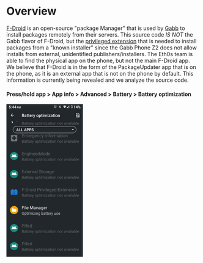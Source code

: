 # Overview
[F-Droid](https://f-droid.org/en/) is an open-source "package Manager" that is used by [Gabb](https://gabb.com/) to install packages remotely from their servers.
This source code *IS NOT* the Gabb flavor of F-Droid, but the [privileged extension](https://f-droid.org/en/packages/org.fdroid.fdroid.privileged/) that is needed to install packages
from a "known installer" since the Gabb Phone Z2 does not allow installs from external, unidentified
publishers/installers. The Eth0s team is able to find the physical app on the phone, but not the main F-Droid app. 
We believe that F-Droid is in the form of the PackageUpdater app that is on the phone, as it is an external app 
that is not on the phone by default. This information is currently being revealed and we analyze the source code.

#### Press/hold app > App info > Advanced > Battery > Battery optimization
<img src="https://github.com/Kasherpete/Gabb-Apps-Source/raw/main/images/1.png" alt="Error" width="200"/>

